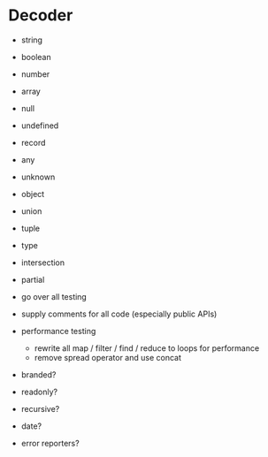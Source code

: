 # Decoder

- string
- boolean
- number
- array
- null
- undefined
- record
- any
- unknown
- object
- union
- tuple
- type
- intersection

- partial
- go over all testing
- supply comments for all code (especially public APIs)
- performance testing

  - rewrite all map / filter / find / reduce to loops for performance
  - remove spread operator and use concat

- branded?
- readonly?
- recursive?
- date?
- error reporters?
